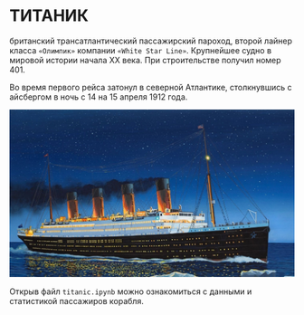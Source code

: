 # ТИТАНИК

британский трансатлантический пассажирский пароход, второй лайнер класса `«Олимпик»` компании `«White Star Line»`. Крупнейшее судно в мировой истории начала XX века. При строительстве получил номер 401.

Во время первого рейса затонул в северной Атлантике, столкнувшись с айсбергом в ночь с 14 на 15 апреля 1912 года.

![Image](https://github.com/VasiliyMaletin/Titanic/blob/master/titanic.jpg)

Открыв файл `titanic.ipynb` можно ознакомиться с данными и статистикой пассажиров корабля.

